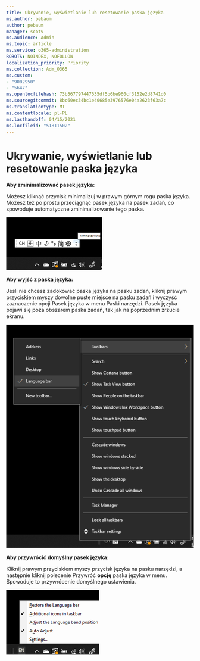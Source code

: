 ```yaml
---
title: Ukrywanie, wyświetlanie lub resetowanie paska języka
ms.author: pebaum
author: pebaum
manager: scotv
ms.audience: Admin
ms.topic: article
ms.service: o365-administration
ROBOTS: NOINDEX, NOFOLLOW
localization_priority: Priority
ms.collection: Adm_O365
ms.custom:
- "9002950"
- "5647"
ms.openlocfilehash: 73b567797447635df5b6be960cf3152e2d8741d0
ms.sourcegitcommit: 8bc60ec34bc1e40685e3976576e04a2623f63a7c
ms.translationtype: MT
ms.contentlocale: pl-PL
ms.lasthandoff: 04/15/2021
ms.locfileid: "51811502"
---
```

# <a name="hide-display-or-reset-the-language-bar"></a>Ukrywanie, wyświetlanie lub resetowanie paska języka

**Aby zminimalizować pasek języka:**

Możesz kliknąć przycisk minimalizuj w prawym górnym rogu paska języka. Możesz też po prostu przeciągnąć pasek języka na pasek zadań, co spowoduje automatyczne zminimalizowanie tego paska.

![Minimalizowanie paska języka](media/minimize-language-bar.png)

**Aby wyjść z paska języka:**

Jeśli nie chcesz zadokować paska języka na pasku zadań, kliknij prawym przyciskiem myszy dowolne  puste miejsce na pasku zadań i wyczyść zaznaczenie opcji Pasek języka w menu Paski narzędzi. Pasek języka pojawi się poza obszarem paska zadań, tak jak na poprzednim zrzucie ekranu.

![Pasek języka w oknie podręcznym](media/pop-out-language-bar.png)

**Aby przywrócić domyślny pasek języka:**

Kliknij prawym przyciskiem myszy przycisk języka na pasku narzędzi, a następnie kliknij polecenie Przywróć **opcję** paska języka w menu. Spowoduje to przywrócenie domyślnego ustawienia.

![Przywracanie paska języka](media/restore-language-bar.png)
